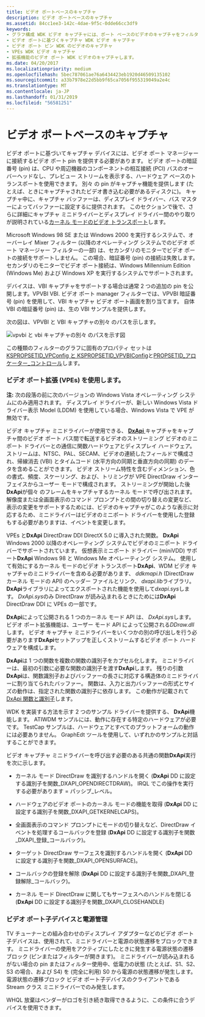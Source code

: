```yaml
---
title: ビデオ ポートベースのキャプチャ
description: ビデオ ポートベースのキャプチャ
ms.assetid: 84cc1ee3-142c-4dae-9f5c-0dde66cc3df9
keywords:
- グラフ構成 WDK ビデオ キャプチャには、ポート ベースのビデオのキャプチャをフィルター処理します。
- ビデオ ポートに基づくキャプチャ WDK ビデオ キャプチャ
- ビデオ ポート ピン WDK のビデオのキャプチャ
- VPEs WDK ビデオ キャプチャ
- 拡張機能のビデオ ポート WDK ビデオのキャプチャします。
ms.date: 04/20/2017
ms.localizationpriority: medium
ms.openlocfilehash: 5bec787061ae76a6434423eb1920d46509135102
ms.sourcegitcommit: a33b7978e22d5bb9f65ca7056f955319049a2e4c
ms.translationtype: MT
ms.contentlocale: ja-JP
ms.lasthandoff: 01/31/2019
ms.locfileid: "56581251"
---
```

# <a name="video-port-based-capture"></a>ビデオ ポートベースのキャプチャ


ビデオ ポートに基づいてキャプチャ デバイスには、ビデオ ポート マネージャーに接続するビデオ ポート pin を提供する必要があります。 ビデオ ポートの暗証番号 (pin) は、CPU や周辺機器のコンポーネントの相互接続 (PCI) バスのオーバーヘッドなし、プレビュー ストリームを表示する、ハードウェア ベースのトランスポートを使用できます。 別々 の pin がキャプチャ機能を提供します (たとえば、ときにキャプチャされたビデオ書き込む必要があるディスクに)。 キャプチャ中に、キャプチャ バッファーは、ディスプレイ ドライバー、バス マスターによってバッファーに設定するに提供されます。 このセクションで後で、さらに詳細にキャプチャ ミニドライバーとディスプレイ ドライバー間のやり取りが説明されている[カーネル モードのビデオ トランスポート](https://msdn.microsoft.com/library/windows/hardware/ff568180)します。

Microsoft Windows 98 SE または Windows 2000 を実行するシステムで、オーバーレイ Mixer フィルター (以降のオペレーティング システムでのビデオ ポート マネージャー フィルターの一部) は、セカンダリのモニターでビデオ ポートの接続をサポートしません。 この場合、暗証番号 (pin) の接続は失敗します。 セカンダリのモニターでビデオ ポート接続は、Windows Millennium Edition (Windows Me) および Windows XP を実行するシステムでサポートされます。

デバイスは、VBI キャプチャをサポートする場合は通常 2 つの追加の pin を公開します。VPVBI VBI. ビデオ ポート manager フィルターでは、VPVBI 暗証番号 (pin) を使用して、VBI キャプチャ ビデオ ポート画面を割り当てます。 自体 VBI の暗証番号 (pin) は、生の VBI サンプルを提供します。

次の図は、VPVBI と VBI キャプチャの別々 のパスを示します。

![vpvbi と vbi キャプチャの別々 のパスを示す図](images/video-port-capture.gif)

この種類のフィルターのグラフに固有のプロパティ セットは[KSPROPSETID\_VPConfig と KSPROPSETID\_VPVBIConfig](https://msdn.microsoft.com/library/windows/hardware/ff566703)と[PROPSETID\_アロケーター\_コントロール](https://msdn.microsoft.com/library/windows/hardware/ff567792)します。

### <a name="using-the-video-port-extensions-vpes"></a>ビデオ ポート拡張 (VPEs) を使用します。

**注:** 次の段落の前に次のバージョンの Windows Vista オペレーティング システムにのみ適用されます。 ディスプレイ ドライバーが、新しい Windows Vista ドライバー表示 Model (LDDM) を使用している場合、Windows Vista で VPE が無効です。

ビデオ キャプチャ ミニドライバーが使用できる、 [ **DxApi** ](https://msdn.microsoft.com/library/windows/hardware/ff557364)キャプチャをキャプチャ間のビデオ ポート バス間で転送するビデオのストリーミング ビデオのミニポート ドライバーとの通信に関数ハードウェアとディスプレイ ハードウェア。 ストリームは、NTSC、PAL、SECAM、ビデオの連続したフィールドで構成され、帰線消去 (VBI) とタイムコード (水平方向の同期と垂直方向の同期) のデータを含めることができます。 ビデオ ストリーム特性を含むディメンション、色の書式、頻度、スケーリング、および、トリミングが VPE DirectDraw インターフェイスからユーザー モードで構成されます。 ストリーミングが開始した後**DxApi**が個々 のフレームをキャプチャするカーネル モードで呼び出されます。 解像度または全画面表示のコマンド プロンプトとの間の切り替えの変更など、表示の変更をサポートするためには、ビデオのキャプチャがこのような表示に対応するため、ミニドライバーはビデオのミニポート ドライバーを使用した登録もする必要がありますは、イベントを変更します。

VPEs と**DxApi** DirectDraw DDI DirectX 5.0 に導入された関数。 **DxApi** Windows 2000 以降のオペレーティング システムでビデオのミニポート ドライバーでサポートされています。 仮想表示ミニポート ドライバー (miniVDD) サポート**DxApi** Windows 98 と Windows Me オペレーティング システム。 使用して有効にするカーネル モードのビデオ トランスポート**DxApi**、WDM ビデオ キャプチャのミニドライバーを含める必要があります、 *ddkmapi.h* (DirectDraw カーネル モードの API) のヘッダー ファイルとリンク、 *dxapi.lib*ライブラリ。 **DxApi**ライブラリによってエクスポートされた機能を使用して*dxapi.sys*します。 *DxApi.sys*のみ DirectDraw が読み込まれるときにためには**DxApi** DirectDraw DDI に VPEs の一部です。

**DxApi**によって公開される 1 つのカーネル モード API は、 *DxApi.sys*します。 ビデオ ポート拡張機能は、ユーザー モード API によって公開される*DDraw.dll*します。 ビデオ キャプチャ ミニドライバーをいくつかの別の呼び出しを行う必要があります**DxApi**セットアップを正しくストリームするビデオ ポート ハードウェアを構成します。

**DxApi**は 1 つの関数を複数の関数の識別子をカプセル化します。 ミニドライバーは、最初の引数に必要な関数の識別子を渡す**DxApi**します。 残りの引数**DxApi**は、関数識別子およびバッファーの長さに対応する構造体のミニドライバーに割り当てられたバッファー。 関数は、入力と出力バッファーの形式とサイズの動作は、指定された関数の識別子に依存します。 この動作が記載されて[DxApi 関数と識別子](https://msdn.microsoft.com/library/windows/hardware/ff557393)します。

WDK を実装する方法を示す 2 つのサンプル ドライバーを提供する、 **DxApi**機能します。 ATIWDM サンプルには、動作に存在する特定のハードウェアが必要です。 TestCap サンプルは、ハードウェアとすべてのプラットフォームの動作には必要ありません。 GraphEdt ツールを使用して、いずれかのサンプルと対話することができます。

ビデオ キャプチャ ミニドライバーを呼び出す必要のある共通の関数**DxApi**実行を次に示します。

-   カーネル モード DirectDraw を識別するハンドルを開く (**DxApi** DD に設定する識別子を関数\_DXAPI\_OPENDIRECTDRAW)。 IRQL でこの操作を実行する必要があります = パッシブ\_レベル。

-   ハードウェアのビデオ ポートのカーネル モードの機能を取得 (**DxApi** DD に設定する識別子を関数\_DXAPI\_GETKERNELCAPS)。

-   全画面表示のコマンド プロンプトにモードの切り替えなど、DirectDraw イベントを処理するコールバックを登録 (**DxApi** DD に設定する識別子を関数\_DXAPI\_登録\_コールバック)。

-   ターゲット DirectDraw サーフェスを識別するハンドルを開く (**DxApi** DD に設定する識別子を関数\_DXAPI\_OPENSURFACE)。

-   コールバックの登録を解除 (**DxApi** DD に設定する識別子を関数\_DXAPI\_登録解除\_コールバック)。

-   カーネル モード DirectDraw に関してもサーフェスへのハンドルを閉じる (**DxApi** DD に設定する識別子を関数\_DXAPI\_CLOSEHANDLE)

### <a name="video-port-child-devices-and-power-management"></a>ビデオ ポート子デバイスと電源管理

TV チューナーとの組み合わせのディスプレイ アダプターなどのビデオ ポート子デバイスは、使用されて、ミニドライバーと電源の状態遷移をブロックできます。 ミニドライバーの使用をアクティブにしたときに発生する電源状態の遷移ブロック (ピンまたはフィルターが開きます)。 ミニドライバーが読み込まれるがない場合の pin またはフィルター使用中、低電力の状態 (たとえば、S1、S2、S3 の場合、および S4) を (完全に利用) S0 から電源の状態遷移が発生します。 電源状態の遷移ブロック ビデオ ポート子デバイスのクライアントである Stream クラス ミニドライバーでのみ発生します。

WHQL 放棄はベンダーがロゴを引き続き取得できるように、この条件に合うデバイスを使用できます。

 

 




